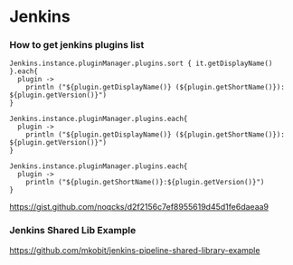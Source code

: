 # Jenkins

### How to get jenkins plugins list
```
Jenkins.instance.pluginManager.plugins.sort { it.getDisplayName() }.each{
  plugin -> 
    println ("${plugin.getDisplayName()} (${plugin.getShortName()}): ${plugin.getVersion()}")
}
```

```
Jenkins.instance.pluginManager.plugins.each{
  plugin -> 
    println ("${plugin.getDisplayName()} (${plugin.getShortName()}): ${plugin.getVersion()}")
}
```

```
Jenkins.instance.pluginManager.plugins.each{
  plugin -> 
    println ("${plugin.getShortName()}:${plugin.getVersion()}")
}
```
https://gist.github.com/noqcks/d2f2156c7ef8955619d45d1fe6daeaa9


### Jenkins Shared Lib Example
https://github.com/mkobit/jenkins-pipeline-shared-library-example
